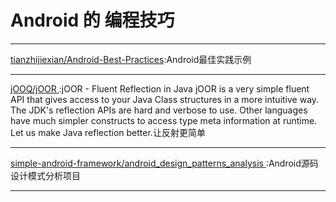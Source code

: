 
# Android 的 编程技巧

---
[tianzhijiexian/Android-Best-Practices](https://github.com/tianzhijiexian/Android-Best-Practices):Android最佳实践示例
 
---

[ jOOQ/jOOR ]( https://github.com/jOOQ/jOOR):jOOR - Fluent Reflection in Java jOOR is a very simple fluent API that gives access to your Java Class structures in a more intuitive way. The JDK's reflection APIs are hard and verbose to use. Other languages have much simpler constructs to access type meta information at runtime. Let us make Java reflection better.让反射更简单
 
---
[ simple-android-framework/android_design_patterns_analysis ]( https://github.com/simple-android-framework/android_design_patterns_analysis):Android源码设计模式分析项目
 
---

